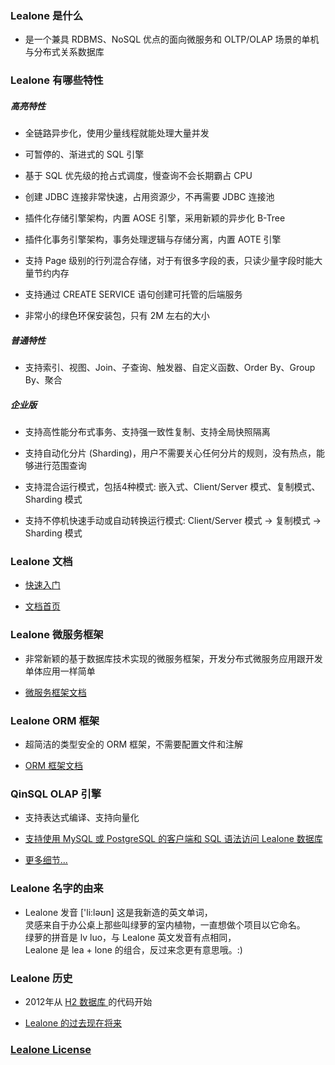 
### Lealone 是什么

* 是一个兼具 RDBMS、NoSQL 优点的面向微服务和 OLTP/OLAP 场景的单机与分布式关系数据库


### Lealone 有哪些特性

##### 高亮特性

* 全链路异步化，使用少量线程就能处理大量并发

* 可暂停的、渐进式的 SQL 引擎

* 基于 SQL 优先级的抢占式调度，慢查询不会长期霸占 CPU

* 创建 JDBC 连接非常快速，占用资源少，不再需要 JDBC 连接池
 
* 插件化存储引擎架构，内置 AOSE 引擎，采用新颖的异步化 B-Tree

* 插件化事务引擎架构，事务处理逻辑与存储分离，内置 AOTE 引擎

* 支持 Page 级别的行列混合存储，对于有很多字段的表，只读少量字段时能大量节约内存

* 支持通过 CREATE SERVICE 语句创建可托管的后端服务

* 非常小的绿色环保安装包，只有 2M 左右的大小


##### 普通特性

* 支持索引、视图、Join、子查询、触发器、自定义函数、Order By、Group By、聚合


##### 企业版

* 支持高性能分布式事务、支持强一致性复制、支持全局快照隔离

* 支持自动化分片 (Sharding)，用户不需要关心任何分片的规则，没有热点，能够进行范围查询

* 支持混合运行模式，包括4种模式: 嵌入式、Client/Server 模式、复制模式、Sharding 模式

* 支持不停机快速手动或自动转换运行模式: Client/Server 模式 -> 复制模式 -> Sharding 模式


### Lealone 文档

* [快速入门](https://github.com/lealone/Lealone-Docs/blob/master/应用文档/Lealone数据库快速入门.md)

* [文档首页](https://github.com/lealone/Lealone-Docs)


### Lealone 微服务框架

* 非常新颖的基于数据库技术实现的微服务框架，开发分布式微服务应用跟开发单体应用一样简单

* [微服务框架文档](https://github.com/lealone/Lealone-Docs#lealone-%E5%BE%AE%E6%9C%8D%E5%8A%A1%E6%A1%86%E6%9E%B6)


### Lealone ORM 框架

* 超简洁的类型安全的 ORM 框架，不需要配置文件和注解

* [ORM 框架文档](https://github.com/lealone/Lealone-Docs#lealone-orm-%E6%A1%86%E6%9E%B6)


### QinSQL OLAP 引擎

* 支持表达式编译、支持向量化

* [支持使用 MySQL 或 PostgreSQL 的客户端和 SQL 语法访问 Lealone 数据库](https://github.com/lealone/Lealone-Docs/blob/master/%E5%BA%94%E7%94%A8%E6%96%87%E6%A1%A3/%E4%BD%BF%E7%94%A8MySQL%E6%88%96PostgreSQL%E7%9A%84%E5%AE%A2%E6%88%B7%E7%AB%AF%E5%92%8CSQL%E8%AF%AD%E6%B3%95%E8%AE%BF%E9%97%AELealone%E6%95%B0%E6%8D%AE%E5%BA%93.md)

* [更多细节...](https://github.com/qinsql/QinSQL)


### Lealone 名字的由来

* Lealone 发音 ['li:ləʊn] 这是我新造的英文单词， <br>
  灵感来自于办公桌上那些叫绿萝的室内植物，一直想做个项目以它命名。 <br>
  绿萝的拼音是 lv luo，与 Lealone 英文发音有点相同，<br>
  Lealone 是 lea + lone 的组合，反过来念更有意思哦。:)


### Lealone 历史

* 2012年从 [H2 数据库 ](http://www.h2database.com/html/main.html)的代码开始

* [Lealone 的过去现在将来](https://github.com/codefollower/My-Blog/issues/16)


### [Lealone License](https://github.com/lealone/Lealone/blob/master/LICENSE.md)

